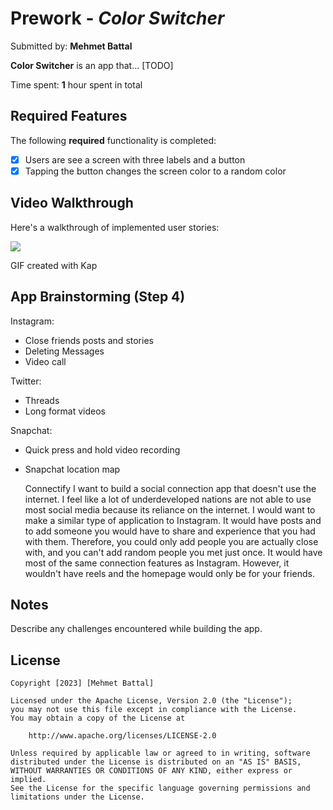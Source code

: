 # Prework - *Color Switcher*

Submitted by: **Mehmet Battal**

**Color Switcher** is an app that... [TODO] 

Time spent: **1** hour spent in total

## Required Features

The following **required** functionality is completed:

- [x] Users are see a screen with three labels and a button
- [x] Tapping the button changes the screen color to a random color
 
## Video Walkthrough

Here's a walkthrough of implemented user stories:

![](https://media.giphy.com/media/v1.Y2lkPTc5MGI3NjExZjFjcHU3OHB0eGx6M2owMmtiY280b2VtNzJiNjhoMTg5N3g2ZHdiYyZlcD12MV9pbnRlcm5hbF9naWZfYnlfaWQmY3Q9Zw/uUbwpHO3RqB9a32LL3/giphy.gif)

<!-- Replace this with whatever GIF tool you used! -->
GIF created with Kap  
<!-- Recommended tools:
[Kap](https://getkap.co/) for macOS
[ScreenToGif](https://www.screentogif.com/) for Windows
[peek](https://github.com/phw/peek) for Linux. -->

## App Brainstorming (Step 4)

Instagram:
- Close friends posts and stories
- Deleting Messages 
- Video call 

Twitter:
- Threads 
- Long format videos 

Snapchat:
- Quick press and hold video recording
- Snapchat location map 

    Connectify
    I want to build a social connection app that doesn't use the internet. I feel like a lot of underdeveloped nations are not able to use most social media because its reliance on the internet. I would want to make a similar type of application to Instagram. It would have posts and to add someone you would have to share and experience that you had with them. Therefore, you could only add people you are actually close with, and you can't add random people you met just once. It would have most of the same connection features as Instagram. However, it wouldn't have reels and the homepage would only be for your friends. 

## Notes

Describe any challenges encountered while building the app.

## License

    Copyright [2023] [Mehmet Battal]

    Licensed under the Apache License, Version 2.0 (the "License");
    you may not use this file except in compliance with the License.
    You may obtain a copy of the License at

        http://www.apache.org/licenses/LICENSE-2.0

    Unless required by applicable law or agreed to in writing, software
    distributed under the License is distributed on an "AS IS" BASIS,
    WITHOUT WARRANTIES OR CONDITIONS OF ANY KIND, either express or implied.
    See the License for the specific language governing permissions and
    limitations under the License.
